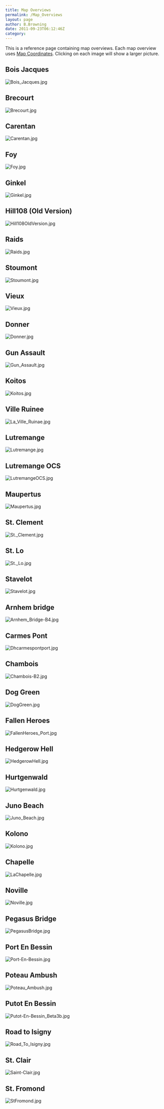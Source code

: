 ```yaml
---
title: Map Overviews
permalink: /Map_Overviews
layout: page
author: B.Browning
date: 2011-09-23T06:12:46Z
category: 
---
```

This is a reference page containing map overviews. Each map overview
uses [Map Coordinates](Coordinates "wikilink"). Clicking on each image
will show a larger picture.

## Bois Jacques

![Bois\_Jacques.jpg](Bois_Jacques.jpg "Bois_Jacques.jpg")

## Brecourt

![Brecourt.jpg](Brecourt.jpg "Brecourt.jpg")

## Carentan

![Carentan.jpg](Carentan.jpg "Carentan.jpg")

## Foy

![Foy.jpg](Foy.jpg "Foy.jpg")

## Ginkel

![Ginkel.jpg](Ginkel.jpg "Ginkel.jpg")

## Hill108 (Old Version)

![Hill108OldVersion.jpg](Hill108OldVersion.jpg "Hill108OldVersion.jpg")

## Raids

![Raids.jpg](Raids.jpg "Raids.jpg")

## Stoumont

![Stoumont.jpg](Stoumont.jpg "Stoumont.jpg")

## Vieux

![Vieux.jpg](Vieux.jpg "Vieux.jpg")

## Donner

![Donner.jpg](Donner.jpg "Donner.jpg")

## Gun Assault

![Gun\_Assault.jpg](Gun_Assault.jpg "Gun_Assault.jpg")

## Koitos

![Koitos.jpg](Koitos.jpg "Koitos.jpg")

## Ville Ruinee

![La\_Ville\_Ruinae.jpg](La_Ville_Ruinae.jpg "La_Ville_Ruinae.jpg")

## Lutremange

![Lutremange.jpg](Lutremange.jpg "Lutremange.jpg")

## Lutremange OCS

![LutremangeOCS.jpg](LutremangeOCS.jpg "LutremangeOCS.jpg")

## Maupertus

![Maupertus.jpg](Maupertus.jpg "Maupertus.jpg")

## St. Clement

![St.\_Clement.jpg](St._Clement.jpg "St._Clement.jpg")

## St. Lo

![St.\_Lo.jpg](St._Lo.jpg "St._Lo.jpg")

## Stavelot

![Stavelot.jpg](Stavelot.jpg "Stavelot.jpg")

## Arnhem bridge

![Arnhem\_Bridge-B4.jpg](Arnhem_Bridge-B4.jpg "Arnhem_Bridge-B4.jpg")

## Carmes Pont

![Dhcarmespontport.jpg](Dhcarmespontport.jpg "Dhcarmespontport.jpg")

## Chambois

![Chambois-B2.jpg](Chambois-B2.jpg "Chambois-B2.jpg")

## Dog Green

![DogGreen.jpg](DogGreen.jpg "DogGreen.jpg")

## Fallen Heroes

![FallenHeroes\_Port.jpg](FallenHeroes_Port.jpg "FallenHeroes_Port.jpg")

## Hedgerow Hell

![HedgerowHell.jpg](HedgerowHell.jpg "HedgerowHell.jpg")

## Hurtgenwald

![Hurtgenwald.jpg](Hurtgenwald.jpg "Hurtgenwald.jpg")

## Juno Beach

![Juno\_Beach.jpg](Juno_Beach.jpg "Juno_Beach.jpg")

## Kolono

![Kolono.jpg](Kolono.jpg "Kolono.jpg")

## Chapelle

![LaChapelle.jpg](LaChapelle.jpg "LaChapelle.jpg")

## Noville

![Noville.jpg](Noville.jpg "Noville.jpg")

## Pegasus Bridge

![PegasusBridge.jpg](PegasusBridge.jpg "PegasusBridge.jpg")

## Port En Bessin

![Port-En-Bessin.jpg](Port-En-Bessin.jpg "Port-En-Bessin.jpg")

## Poteau Ambush

![Poteau\_Ambush.jpg](Poteau_Ambush.jpg "Poteau_Ambush.jpg")

## Putot En Bessin

![Putot-En-Bessin\_Beta3b.jpg](Putot-En-Bessin_Beta3b.jpg
"Putot-En-Bessin_Beta3b.jpg")

## Road to Isigny

![Road\_To\_Isigny.jpg](Road_To_Isigny.jpg "Road_To_Isigny.jpg")

## St. Clair

![Saint-Clair.jpg](Saint-Clair.jpg "Saint-Clair.jpg")

## St. Fromond

![StFromond.jpg](StFromond.jpg "StFromond.jpg")

